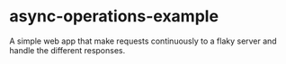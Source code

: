 # async-operations-example
A simple web app that make requests continuously to a flaky server and handle the different responses.

